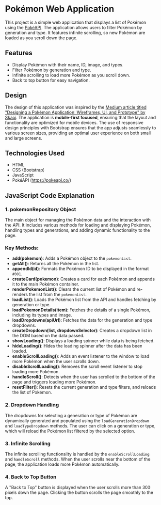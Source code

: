 # Pokémon Web Application

This project is a simple web application that displays a list of Pokémon using the [PokéAPI](https://pokeapi.co/). The application allows users to filter Pokémon by generation and type. It features infinite scrolling, so new Pokémon are loaded as you scroll down the page.

## Features

- Display Pokémon with their name, ID, image, and types.
- Filter Pokémon by generation and type.
- Infinite scrolling to load more Pokémon as you scroll down.
- Back to top button for easy navigation.

## Design

The design of this application was inspired by the [Medium article titled "Designing a Pokémon Application: Wireframes, UI, and Prototype" by Skaoi](https://medium.com/@Skaoi/designing-a-pok%C3%A9mon-application-wireframes-ui-and-prototype-9cc6ec4de477). The application is **mobile-first focused**, ensuring that the layout and functionality are optimized for mobile devices. The use of responsive design principles with Bootstrap ensures that the app adjusts seamlessly to various screen sizes, providing an optimal user experience on both small and large screens.

## Technologies Used

- HTML
- CSS (Bootstrap)
- JavaScript
- PokéAPI (https://pokeapi.co/)

## JavaScript Code Explanation

### 1. **pokemonRepository Object**
The main object for managing the Pokémon data and the interaction with the API. It includes various methods for loading and displaying Pokémon, handling types and generations, and adding dynamic functionality to the page.

### Key Methods:
- **add(pokemon)**: Adds a Pokémon object to the `pokemonList`.
- **getAll()**: Returns all the Pokémon in the list.
- **appendId(id)**: Formats the Pokémon ID to be displayed in the format `#001`.
- **createCard(pokemon)**: Creates a card for each Pokémon and appends it to the main Pokémon container.
- **renderPokemonList()**: Clears the current list of Pokémon and re-renders the list from the `pokemonList`.
- **loadList()**: Loads the Pokémon list from the API and handles fetching by generation or type.
- **loadPokemonDetails(item)**: Fetches the details of a single Pokémon, including its types and image.
- **loadDropdowns(apiUrl)**: Fetches the data for the generation and type dropdowns.
- **createDropdown(list, dropdownSelector)**: Creates a dropdown list in the DOM based on the data passed.
- **showLoading()**: Displays a loading spinner while data is being fetched.
- **hideLoading()**: Hides the loading spinner after the data has been loaded.
- **enableScrollLoading()**: Adds an event listener to the window to load more Pokémon when the user scrolls down.
- **disableScrollLoading()**: Removes the scroll event listener to stop loading more Pokémon.
- **handleScroll()**: Detects when the user has scrolled to the bottom of the page and triggers loading more Pokémon.
- **resetFilter()**: Resets the current generation and type filters, and reloads the list of Pokémon.

### 2. **Dropdown Handling**
The dropdowns for selecting a generation or type of Pokémon are dynamically generated and populated using the `loadGenerationDropdown` and `loadTypeDropdown` methods. The user can click on a generation or type, which will reload the Pokémon list filtered by the selected option.

### 3. **Infinite Scrolling**
The infinite scrolling functionality is handled by the `enableScrollLoading` and `handleScroll` methods. When the user scrolls near the bottom of the page, the application loads more Pokémon automatically.

### 4. **Back to Top Button**
A "Back to Top" button is displayed when the user scrolls more than 300 pixels down the page. Clicking the button scrolls the page smoothly to the top.